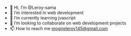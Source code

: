 - 👋 Hi, I’m @Leroy-sama
- 👀 I’m interested in web development 
- 🌱 I’m currently learning jvascript
- 💞️ I’m looking to collaborate on web development projects
- 📫 How to reach me mogireleroy145@gmail.com

<!---
Leroy-sama/Leroy-sama is a ✨ special ✨ repository because its `README.md` (this file) appears on your GitHub profile.
You can click the Preview link to take a look at your changes.
--->
